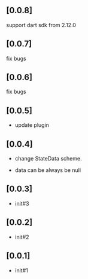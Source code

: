 
## [0.0.8]
support dart sdk from 2.12.0

## [0.0.7]
fix bugs

## [0.0.6]
fix bugs

## [0.0.5]
 * update plugin

## [0.0.4]
 * change StateData scheme.
 - data can be always be null

## [0.0.3]
 * init#3

## [0.0.2]
 * init#2

## [0.0.1]
 * init#1
